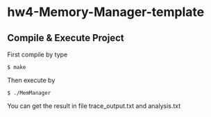 # hw4-Memory-Manager-template
## Compile & Execute Project
First compile by type
```shell
$ make
```
Then execute by 
```shell
$ ./MemManager
```
You can get the result in file trace_output.txt and analysis.txt
